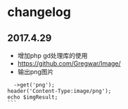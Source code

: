 # changelog
## 2017.4.29
- 增加php gd处理库的使用
- https://github.com/Gregwar/Image/
- 输出png图片

````
  ->get('png');
header('Content-Type:image/png');
echo $imgResult;
```